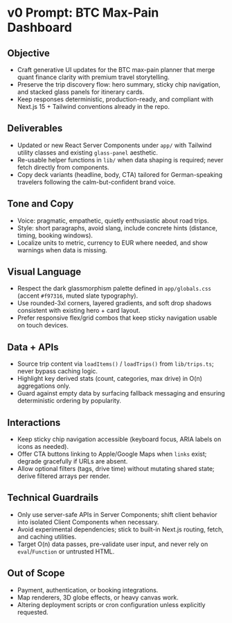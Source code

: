 # v0 Prompt: BTC Max-Pain Dashboard

## Objective
- Craft generative UI updates for the BTC max-pain planner that merge quant finance clarity with premium travel storytelling.
- Preserve the trip discovery flow: hero summary, sticky chip navigation, and stacked glass panels for itinerary cards.
- Keep responses deterministic, production-ready, and compliant with Next.js 15 + Tailwind conventions already in the repo.

## Deliverables
- Updated or new React Server Components under `app/` with Tailwind utility classes and existing `glass-panel` aesthetic.
- Re-usable helper functions in `lib/` when data shaping is required; never fetch directly from components.
- Copy deck variants (headline, body, CTA) tailored for German-speaking travelers following the calm-but-confident brand voice.

## Tone and Copy
- Voice: pragmatic, empathetic, quietly enthusiastic about road trips.
- Style: short paragraphs, avoid slang, include concrete hints (distance, timing, booking windows).
- Localize units to metric, currency to EUR where needed, and show warnings when data is missing.

## Visual Language
- Respect the dark glassmorphism palette defined in `app/globals.css` (accent `#f97316`, muted slate typography).
- Use rounded-3xl corners, layered gradients, and soft drop shadows consistent with existing hero + card layout.
- Prefer responsive flex/grid combos that keep sticky navigation usable on touch devices.

## Data + APIs
- Source trip content via `loadItems()` / `loadTrips()` from `lib/trips.ts`; never bypass caching logic.
- Highlight key derived stats (count, categories, max drive) in O(n) aggregations only.
- Guard against empty data by surfacing fallback messaging and ensuring deterministic ordering by popularity.

## Interactions
- Keep sticky chip navigation accessible (keyboard focus, ARIA labels on icons as needed).
- Offer CTA buttons linking to Apple/Google Maps when `links` exist; degrade gracefully if URLs are absent.
- Allow optional filters (tags, drive time) without mutating shared state; derive filtered arrays per render.

## Technical Guardrails
- Only use server-safe APIs in Server Components; shift client behavior into isolated Client Components when necessary.
- Avoid experimental dependencies; stick to built-in Next.js routing, fetch, and caching utilities.
- Target O(n) data passes, pre-validate user input, and never rely on `eval`/`Function` or untrusted HTML.

## Out of Scope
- Payment, authentication, or booking integrations.
- Map renderers, 3D globe effects, or heavy canvas work.
- Altering deployment scripts or cron configuration unless explicitly requested.
